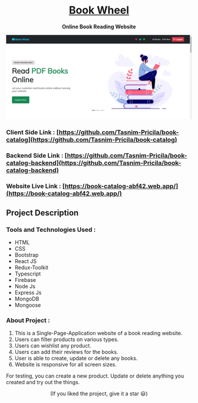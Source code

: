 <h1 align='center'>
<a href='https://winkles.vercel.app/' target='_blank'>
Book Wheel</a>
</h1>

<p align='center'>
<b>Online Book Reading Website</b>
</p>

<p align='center'>
<img src='./src/assets/images/book-wheel.png'>
</p>

### Client Side Link : [https://github.com/Tasnim-Pricila/book-catalog](https://github.com/Tasnim-Pricila/book-catalog)
### Backend Side Link : [https://github.com/Tasnim-Pricila/book-catalog-backend](https://github.com/Tasnim-Pricila/book-catalog-backend) 
### Website Live Link : [https://book-catalog-abf42.web.app/](https://book-catalog-abf42.web.app/) 

## **Project Description**
### **Tools and Technologies Used** :

* HTML
* CSS
* Bootstrap
* React JS
* Redux-Toolkit
* Typescript 
* Firebase 
* Node Js
* Express Js
* MongoDB
* Mongoose

### **About Project** :

1. This is a Single-Page-Application website of a book reading website.
2. Users can filter products on various types.
3. Users can wishlist any product.
4. Users can add their reviews for the books.
5. User is able to create, update or delete any books.
6. Website is responsive for all screen sizes.


For testing, you can create a new product. Update or delete anything you created and try out the things.

<p align='center'>
(If you liked the project, give it a star 😃)
</p>
